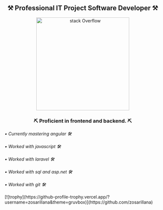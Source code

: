 

<div align="center">
  <h2><b>⚒️ Professional IT Project Software Developer ⚒️</b></h2>
  <img src="https://media1.tenor.com/m/av-6n_lpJLwAAAAC/peon-warcraft3.gif" alt="stack Overflow" width="300" height="300">
  <h3><b> ⛏️ Proficient in frontend and backend. ⛏️ </b></h3>
</div>
<i>• Currently mastering angular 🛠️ </i> <br></br>
<i>• Worked with javascript 🛠️ </i> <br></br>
<i>• Worked with laravel 🛠️ </i> <br></br>
<i>• Worked with sql and asp.net 🛠️ </i> <br></br>
<i>• Worked with git 🛠️ </i> <br></br>
[![trophy](https://github-profile-trophy.vercel.app/?username=zosarillana&theme=gruvbox)](https://github.com/zosarillana)


